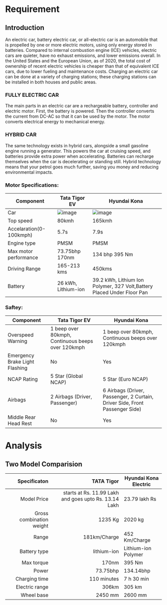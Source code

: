 
# Requirement
## Introduction
An electric car, battery electric car, or all-electric car is an automobile that is propelled by one or more electric motors, using only energy stored in batteries. Compared to internal combustion engine (ICE) vehicles, electric cars are quieter, have no exhaust emissions, and lower emissions overall. In the United States and the European Union, as of 2020, the total cost of ownership of recent electric vehicles is cheaper than that of equivalent ICE cars, due to lower fueling and maintenance costs. Charging an electric car can be done at a variety of charging stations; these charging stations can be installed in both houses and public areas.
### FULLY ELECTRIC CAR
The main parts in an electric car are a rechargeable battery, controller and electric motor. First, the battery is powered. Then the controller converts the current from DC-AC so that it can be used by the motor. The motor converts electrical energy to mechanical energy.
### HYBRID CAR
The same technology exists in hybrid cars, alongside a small gasoline engine running a generator. This powers the car at cruising speed, and batteries provide extra power when accelerating. Batteries can recharge themselves when the car is decelerating or standing still. Hybrid technology means that your petrol goes much further, saving you money and reducing environmental impacts.
### Motor Specifications:
Component   |     Tata Tigor EV     | Hyundai Kona |
---------|------------------|-------------|
Car|![image](https://user-images.githubusercontent.com/94118726/157276262-f08020fb-a78e-455f-bab1-2eca9d993978.png)|![image](https://user-images.githubusercontent.com/94118726/157276540-7b5718e5-2a82-4e89-a5a7-f7eb7f1debee.png)|
Top speed |80kmh  | 165kmh|
Accelaration(0-100kmph) |5.7s | 7.9s |
Engine type |PMSM  | PMSM |
Max motor performance |73.75bhp 170nm  |134 bhp 395 Nm|
Driving Range|165-213 kms  | 450kms|
Battery |26 kWh, Lithium-ion  | 39.2 kWh, Lithium Ion Polymer, 327 Volt,Battery Placed Under Floor Pan	|

### Saftey:
Component   |   Tata Tigor EV        | Hyundai Kona |
---------|------------------|-------------|
Overspeed Warning |1 beep over 80kmph, Continuous beeps over 120kmph  | 1 beep over 80kmph, Continuous beeps over 120kmph|
Emergency Brake Light Flashing |No  | Yes |
NCAP Rating |5 Star (Global NCAP)  | 5 Star (Euro NCAP) |
Airbags |2 Airbags (Driver, Passenger)  |6 Airbags (Driver, Passenger, 2 Curtain, Driver Side, Front Passenger Side)|
Middle Rear Head Rest|No  | Yes|
# Analysis
## Two Model Comparision 
| Specificaton| TATA Tigor |  Hyundai Kona Electric|
|-------:|-------:|-------|
| Model Price | starts at Rs. 11.99 Lakh and goes upto Rs. 13.14 Lakh | 23.79 lakh Rs |
|Gross combination weight |1235 Kg | 2020 kg |
|Range|181km/Charge |452 Km/Charge|
|Battery type |lithium-ion  |Lithium-ion Polymer|
|Max torque |170nm|395 Nm |
|Power|73.75bhp |134.14bhp|
|Charging time |110 minutes |7 h 30 min |
|Electric range |306km|305 km |
|Wheel base |2450 mm |2600 mm |


